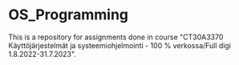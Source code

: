 # OS_Programming
This is a repository for assignments done in course "CT30A3370 Käyttöjärjestelmät ja systeemiohjelmointi - 100 % verkossa/Full digi 1.8.2022-31.7.2023".
